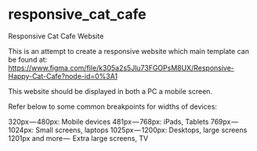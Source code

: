 # responsive_cat_cafe
Responsive Cat Cafe Website

This is an attempt to create a responsive website which main template can be 
found at:
https://www.figma.com/file/k305a2s5Jlu73FGOPsM8UX/Responsive-Happy-Cat-Cafe?node-id=0%3A1

This website should be displayed in both a PC a mobile screen.

Refer below to some common breakpoints for widths of devices:

320px — 480px: Mobile devices
481px — 768px: iPads, Tablets
769px — 1024px: Small screens, laptops
1025px — 1200px: Desktops, large screens
1201px and more —  Extra large screens, TV
